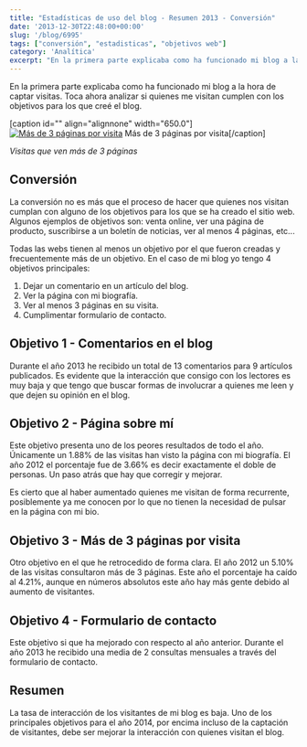```yaml
---
title: "Estadísticas de uso del blog - Resumen 2013 - Conversión"
date: '2013-12-30T22:48:00+00:00'
slug: '/blog/6995'
tags: ["conversión", "estadisticas", "objetivos web"]
category: 'Analítica'
excerpt: "En la primera parte explicaba como ha funcionado mi blog a la hora de captar visitas. Toca ahora analizar si quienes me visitan cumplen con los objetivos para los que creé el blog."
---
```

En la primera parte explicaba como ha funcionado mi blog a la hora de captar visitas. Toca ahora analizar si quienes me visitan cumplen con los objetivos para los que creé el blog.

 [caption id="" align="alignnone" width="650.0"][![Más de 3 páginas por visita](http://static1.squarespace.com/static/5303797ae4b0c6ad9e43f072/5303ce80e4b0400995a883d6/5303cf5ae4b0400995a88cd1/1392758846557/more_than_3_pages-650x285.png)](http://static.squarespace.com/static/5303797ae4b0c6ad9e43f072/5303ce80e4b0400995a883d6/5303cf5ae4b0400995a88cce/1392758618407/more_than_3_pages.png?format=original) Más de 3 páginas por visita[/caption] 

_Visitas que ven más de 3 páginas_

## Conversión

La conversión no es más que el proceso de hacer que quienes nos visitan cumplan con alguno de los objetivos para los que se ha creado el sitio web.  Algunos ejemplos de objetivos son: venta online, ver una página de producto, suscribirse a un boletín de noticias, ver al menos 4 páginas, etc...

Todas las webs tienen al menos un objetivo por el que fueron creadas y frecuentemente más de un objetivo. En el caso de mi blog yo tengo 4 objetivos principales:

1. Dejar un comentario en un artículo del blog.
2. Ver la página con mi biografía.
3. Ver al menos 3 páginas en su visita.
4. Cumplimentar formulario de contacto.

## Objetivo 1 - Comentarios en el blog

Durante el año 2013 he recibido un total de 13 comentarios para 9 artículos publicados. Es evidente que la interacción que consigo con los lectores es muy baja y que tengo que buscar formas de involucrar a quienes me leen y que dejen su opinión en el blog.

## Objetivo 2 - Página sobre mí

Este objetivo presenta uno de los peores resultados de todo el año. Únicamente un 1.88% de las visitas han visto la página con mi biografía. El año 2012 el porcentaje fue de 3.66% es decir exactamente el doble de personas. Un paso atrás que hay que corregir y mejorar.

Es cierto que al haber aumentado quienes me visitan de forma recurrente, posiblemente ya me conocen por lo que no tienen la necesidad de pulsar en la página con mi bio.

## Objetivo 3 - Más de 3 páginas por visita

Otro objetivo en el que he retrocedido de forma clara. El año 2012 un 5.10% de las visitas consultaron más de 3 páginas. Este año el porcentaje ha caído al 4.21%, aunque en números absolutos este año hay más gente debido al aumento de visitantes.

## Objetivo 4 - Formulario de contacto

Este objetivo si que ha mejorado con respecto al año anterior. Durante el año 2013 he recibido una media de 2 consultas mensuales a través del formulario de contacto.

## Resumen

La tasa de interacción de los visitantes de mi blog es baja. Uno de los principales objetivos para el año 2014, por encima incluso de la captación de visitantes, debe ser mejorar la interacción con quienes visitan el blog.

